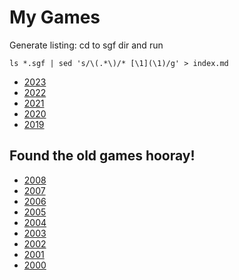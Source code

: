 # My Games

Generate listing: cd to sgf dir and run

```
ls *.sgf | sed 's/\(.*\)/* [\1](\1)/g' > index.md
```

* [2023](2023/index.md)
* [2022](2022/index.md)
* [2021](2021/index.md)
* [2020](2020/index.md)
* [2019](2019/index.md)

## Found the old games hooray!

* [2008](2008/index.md)
* [2007](2007/index.md)
* [2006](2006/index.md)
* [2005](2005/index.md)
* [2004](2004/index.md)
* [2003](2003/index.md)
* [2002](2002/index.md)
* [2001](2001/index.md)
* [2000](2000/index.md)
